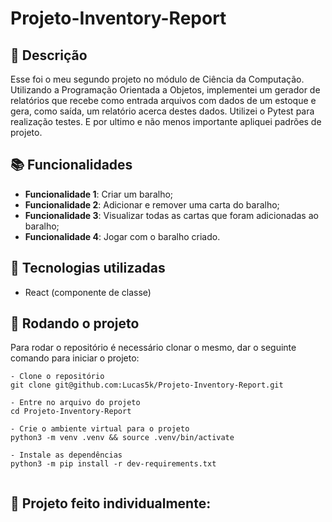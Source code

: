# Projeto-Inventory-Report

## :memo: Descrição
<p>Esse foi o meu segundo projeto no módulo de Ciência da Computação. Utilizando a Programação Orientada a Objetos, implementei um gerador de relatórios que recebe como entrada arquivos com dados de um estoque e gera, como saída, um relatório acerca destes dados. Utilizei o Pytest para realização testes.
E por ultimo e não menos importante apliquei padrões de projeto.</p>

## :books: Funcionalidades
* <b>Funcionalidade 1</b>: Criar um baralho;
* <b>Funcionalidade 2</b>: Adicionar e remover uma carta do baralho;
* <b>Funcionalidade 3</b>: Visualizar todas as cartas que foram adicionadas ao baralho;
* <b>Funcionalidade 4</b>: Jogar com o baralho criado.

## :wrench: Tecnologias utilizadas
* React (componente de classe)

## :rocket: Rodando o projeto
Para rodar o repositório é necessário clonar o mesmo, dar o seguinte comando para iniciar o projeto:
```
- Clone o repositório
git clone git@github.com:Lucas5k/Projeto-Inventory-Report.git

- Entre no arquivo do projeto
cd Projeto-Inventory-Report

- Crie o ambiente virtual para o projeto
python3 -m venv .venv && source .venv/bin/activate

- Instale as dependências
python3 -m pip install -r dev-requirements.txt


```
<!-- ## :soon: Implementação futura
* O que será implementado na próxima sprint? -->

## :handshake: Projeto feito individualmente:

<!-- ## :dart: Status do projeto -->
